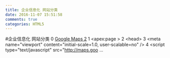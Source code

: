 ```yaml
---
title: 企业信息化 网站分类
date: 2016-11-07 15:51:58
comments: true
categories: HTML5
---
```


#企业信息化 网站分类
       0     [Google Maps 2](http://www.cnblogs.com/wangchangjian/archive/2016/11/07/6030601.html)
                         1 &lt;apex:page &gt; 2 &lt;head&gt; 3 &lt;meta name=&quot;viewport&quot; content=&quot;initial-scale=1.0, user-scalable=no&quot; /&gt; 4 &lt;script type=&quot;text/javascript&quot; src=&quot;http://maps.goo ...     
                    